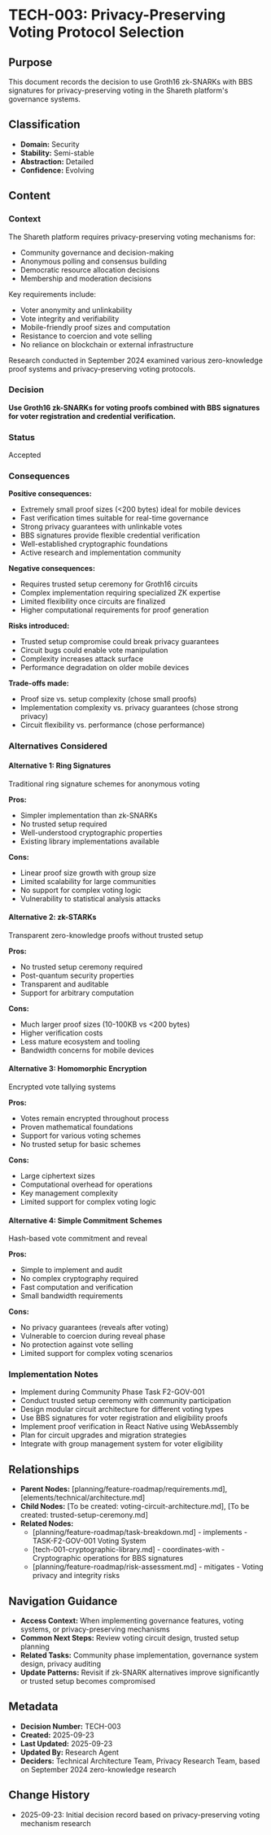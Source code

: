 # TECH-003: Privacy-Preserving Voting Protocol Selection

## Purpose
This document records the decision to use Groth16 zk-SNARKs with BBS signatures for privacy-preserving voting in the Shareth platform's governance systems.

## Classification
- **Domain:** Security
- **Stability:** Semi-stable
- **Abstraction:** Detailed
- **Confidence:** Evolving

## Content

### Context
The Shareth platform requires privacy-preserving voting mechanisms for:
- Community governance and decision-making
- Anonymous polling and consensus building
- Democratic resource allocation decisions
- Membership and moderation decisions

Key requirements include:
- Voter anonymity and unlinkability
- Vote integrity and verifiability
- Mobile-friendly proof sizes and computation
- Resistance to coercion and vote selling
- No reliance on blockchain or external infrastructure

Research conducted in September 2024 examined various zero-knowledge proof systems and privacy-preserving voting protocols.

### Decision
**Use Groth16 zk-SNARKs for voting proofs combined with BBS signatures for voter registration and credential verification.**

### Status
Accepted

### Consequences

**Positive consequences:**
- Extremely small proof sizes (<200 bytes) ideal for mobile devices
- Fast verification times suitable for real-time governance
- Strong privacy guarantees with unlinkable votes
- BBS signatures provide flexible credential verification
- Well-established cryptographic foundations
- Active research and implementation community

**Negative consequences:**
- Requires trusted setup ceremony for Groth16 circuits
- Complex implementation requiring specialized ZK expertise
- Limited flexibility once circuits are finalized
- Higher computational requirements for proof generation

**Risks introduced:**
- Trusted setup compromise could break privacy guarantees
- Circuit bugs could enable vote manipulation
- Complexity increases attack surface
- Performance degradation on older mobile devices

**Trade-offs made:**
- Proof size vs. setup complexity (chose small proofs)
- Implementation complexity vs. privacy guarantees (chose strong privacy)
- Circuit flexibility vs. performance (chose performance)

### Alternatives Considered

#### Alternative 1: Ring Signatures
Traditional ring signature schemes for anonymous voting

**Pros:**
- Simpler implementation than zk-SNARKs
- No trusted setup required
- Well-understood cryptographic properties
- Existing library implementations available

**Cons:**
- Linear proof size growth with group size
- Limited scalability for large communities
- No support for complex voting logic
- Vulnerability to statistical analysis attacks

#### Alternative 2: zk-STARKs
Transparent zero-knowledge proofs without trusted setup

**Pros:**
- No trusted setup ceremony required
- Post-quantum security properties
- Transparent and auditable
- Support for arbitrary computation

**Cons:**
- Much larger proof sizes (10-100KB vs <200 bytes)
- Higher verification costs
- Less mature ecosystem and tooling
- Bandwidth concerns for mobile devices

#### Alternative 3: Homomorphic Encryption
Encrypted vote tallying systems

**Pros:**
- Votes remain encrypted throughout process
- Proven mathematical foundations
- Support for various voting schemes
- No trusted setup for basic schemes

**Cons:**
- Large ciphertext sizes
- Computational overhead for operations
- Key management complexity
- Limited support for complex voting logic

#### Alternative 4: Simple Commitment Schemes
Hash-based vote commitment and reveal

**Pros:**
- Simple to implement and audit
- No complex cryptography required
- Fast computation and verification
- Small bandwidth requirements

**Cons:**
- No privacy guarantees (reveals after voting)
- Vulnerable to coercion during reveal phase
- No protection against vote selling
- Limited support for complex voting scenarios

### Implementation Notes
- Implement during Community Phase Task F2-GOV-001
- Conduct trusted setup ceremony with community participation
- Design modular circuit architecture for different voting types
- Use BBS signatures for voter registration and eligibility proofs
- Implement proof verification in React Native using WebAssembly
- Plan for circuit upgrades and migration strategies
- Integrate with group management system for voter eligibility

## Relationships
- **Parent Nodes:** [planning/feature-roadmap/requirements.md], [elements/technical/architecture.md]
- **Child Nodes:** [To be created: voting-circuit-architecture.md], [To be created: trusted-setup-ceremony.md]
- **Related Nodes:**
  - [planning/feature-roadmap/task-breakdown.md] - implements - TASK-F2-GOV-001 Voting System
  - [tech-001-cryptographic-library.md] - coordinates-with - Cryptographic operations for BBS signatures
  - [planning/feature-roadmap/risk-assessment.md] - mitigates - Voting privacy and integrity risks

## Navigation Guidance
- **Access Context:** When implementing governance features, voting systems, or privacy-preserving mechanisms
- **Common Next Steps:** Review voting circuit design, trusted setup planning
- **Related Tasks:** Community phase implementation, governance system design, privacy auditing
- **Update Patterns:** Revisit if zk-SNARK alternatives improve significantly or trusted setup becomes compromised

## Metadata
- **Decision Number:** TECH-003
- **Created:** 2025-09-23
- **Last Updated:** 2025-09-23
- **Updated By:** Research Agent
- **Deciders:** Technical Architecture Team, Privacy Research Team, based on September 2024 zero-knowledge research

## Change History
- 2025-09-23: Initial decision record based on privacy-preserving voting mechanism research